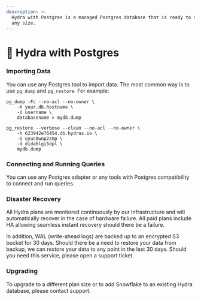 ```yaml
---
description: >-
  Hydra with Postgres is a managed Postgres database that is ready to scale to
  any size.
---
```


# 🐘 Hydra with Postgres

### Importing Data

You can use any Postgres tool to import data. The most common way is to use `pg_dump` and `pg_restore`. For example:

```shell
pg_dump -Fc --no-acl --no-owner \
    -h your.db.hostname \
    -U username \
    databasename > mydb.dump

pg_restore --verbose --clean --no-acl --no-owner \
    -h 623942e76454.db.hydras.io \
    -U uyuc0wnp2zmp \
    -d dida6lgi5dpl \
    mydb.dump
```

### Connecting and Running Queries

You can use any Postgres adapter or any tools with Postgres compatibility to connect and run queries.

### Disaster Recovery

All Hydra plans are monitored continuously by our infrastructure and will automatically recover in the case of hardware failure. All paid plans include HA allowing seamless instant recovery should there be a failure.

In addition, WAL (write-ahead logs) are backed up to an encrypted S3 bucket for 30 days. Should there be a need to restore your data from backup, we can restore your data to any point in the last 30 days. Should you need this service, please open a support ticket.

### Upgrading

To upgrade to a different plan size or to add Snowflake to an existing Hydra database, please contact support.
